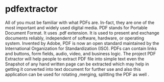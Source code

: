 # pdfextractor
All of you must be familiar with what PDFs are. In-fact, they are one of the most important and widely used digital media.  PDF stands for Portable Document Format. It uses .pdf extension. It is used to present and exchange documents reliably, independent of software, hardware, or operating system.
Invented by Adobe, PDF is now an open standard maintained by the International Organization for Standardization (ISO). PDFs can contain links and buttons, form fields, audio, video, and business logic.
The project PDF Extractor will help people to extract PDF file into simple text even the Snapshot of any hand written page can be extracted  which may help in getting it converted into text document for further use and also this application can be used for rotating ,merging, splitting the PDF as well .
